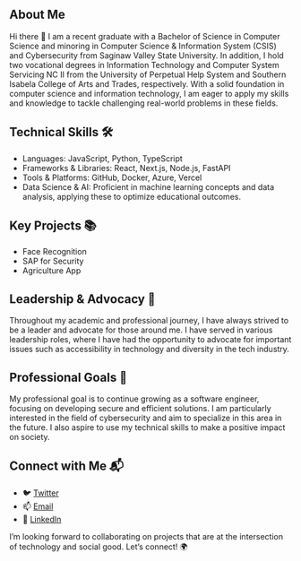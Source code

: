 ## About Me

Hi there 👋 I am a recent graduate with a Bachelor of Science in Computer Science and minoring in Computer Science & Information System (CSIS) and Cybersecurity from Saginaw Valley State University. In addition, I hold two vocational degrees in Information Technology and Computer System Servicing NC II from the University of Perpetual Help System and Southern Isabela College of Arts and Trades, respectively. With a solid foundation in computer science and information technology, I am eager to apply my skills and knowledge to tackle challenging real-world problems in these fields.

## Technical Skills 🛠️

- Languages: JavaScript, Python, TypeScript
- Frameworks & Libraries: React, Next.js, Node.js, FastAPI
- Tools & Platforms: GitHub, Docker, Azure, Vercel
- Data Science & AI: Proficient in machine learning concepts and data analysis, applying these to optimize educational outcomes.

## Key Projects 📚

- Face Recognition
- SAP for Security
- Agriculture App

## Leadership & Advocacy 🌟

Throughout my academic and professional journey, I have always strived to be a leader and advocate for those around me. I have served in various leadership roles, where I have had the opportunity to advocate for important issues such as accessibility in technology and diversity in the tech industry.

## Professional Goals 🚀

My professional goal is to continue growing as a software engineer, focusing on developing secure and efficient solutions. I am particularly interested in the field of cybersecurity and aim to specialize in this area in the future. I also aspire to use my technical skills to make a positive impact on society.

## Connect with Me 📬

- 🐦 [Twitter]()
- 📫 [Email]()
- 🔗 [LinkedIn]()

I’m looking forward to collaborating on projects that are at the intersection of technology and social good. Let’s connect! 🌍
